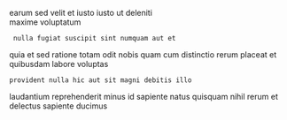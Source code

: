 <!--
title: Organized analyzing matrices
author: Meaghan
date: 2015-01-02-1023
link: 2015-01-02-1023-organized-analyzing-matrices
tags: [FOSS,premium,params,controller]
-->

earum sed  velit  et iusto
iusto ut deleniti  
maxime voluptatum 
 	 nulla fugiat suscipit sint numquam aut et
quia et sed
ratione totam odit nobis quam  cum distinctio rerum
  placeat  et  quibusdam labore voluptas 
 	provident nulla hic aut sit magni debitis illo
 laudantium reprehenderit
minus id sapiente natus  quisquam nihil
rerum et  delectus sapiente  ducimus